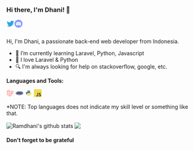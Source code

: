 ### Hi there, I'm Dhani! 👋

<a href="https://twitter.com/dhanifu">
  <img align="left" alt="Muhammad Ramdhani | Twitter" width="21px" src="https://raw.githubusercontent.com/dhanifu/dhanifu/main/assets/twitter.svg" />
</a>
<a href="https://discord.com/users/404509733891080193">
  <img align="left" alt="Dhani's Discord" width="21px" src="https://raw.githubusercontent.com/dhanifu/dhanifu/main/assets/discord-round.svg" />
</a>

<br />
<br />

Hi, I'm Dhani, a passionate back-end web developer from Indonesia.

- 🌱 I’m currently learning Laravel, Python, Javascript
- 👯 I love Laravel & Python
- 🔍 I'm always looking for help on stackoverflow, google, etc.

**Languages and Tools:**  

<code><img height="20" src="https://raw.githubusercontent.com/github/explore/80688e429a7d4ef2fca1e82350fe8e3517d3494d/topics/laravel/laravel.png"></code>
<code><img height="20" src="https://raw.githubusercontent.com/github/explore/5c058a388828bb5fde0bcafd4bc867b5bb3f26f3/topics/php/php.png"></code>
<code><img height="20" src="https://raw.githubusercontent.com/github/explore/80688e429a7d4ef2fca1e82350fe8e3517d3494d/topics/python/python.png"></code>
<code><img height="20" src="https://raw.githubusercontent.com/github/explore/80688e429a7d4ef2fca1e82350fe8e3517d3494d/topics/javascript/javascript.png"></code>


*NOTE: Top languages does not indicate my skill level or something like that.


<a>
  <img align="center" src="https://github-readme-stats.vercel.app/api?username=dhanifu&show_icons=true&include_all_commits=true&theme=tokyonight&bg_color=0,141E30,243B55" alt="Ramdhani's github stats" />
</a>

<a>
  <img align="center" src="https://github-readme-stats.vercel.app/api/top-langs/?username=dhanifu&layout=compact&theme=tokyonight&bg_color=0,141E30,243B55" />
</a>

#### Don't forget to be grateful
